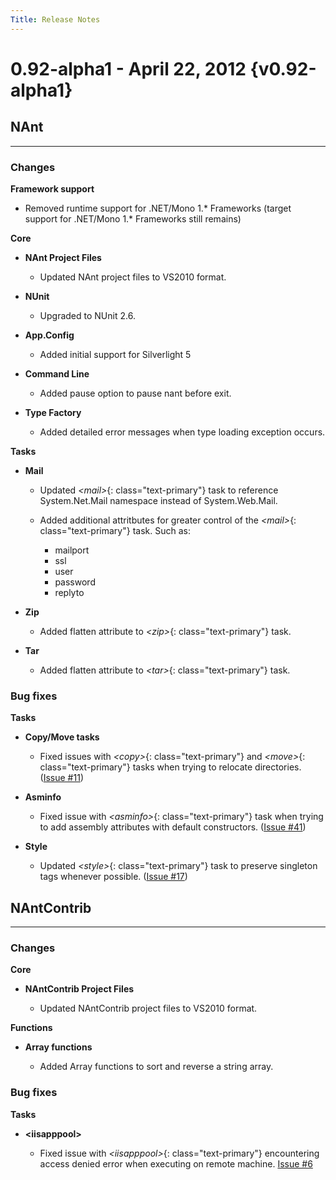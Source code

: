 ```yaml
---
Title: Release Notes
---
```


# 0.92-alpha1 - April 22, 2012 {v0.92-alpha1}

## NAnt

---

### **Changes**

**Framework support**

  * Removed runtime support for .NET/Mono 1.* Frameworks (target support for .NET/Mono 1.* Frameworks still remains)

**Core**

* **NAnt Project Files**

  * Updated NAnt project files to VS2010 format.

* **NUnit**

  * Upgraded to NUnit 2.6.

* **App.Config**

  * Added initial support for Silverlight 5

* **Command Line**

  * Added pause option to pause nant before exit.

* **Type Factory**

  * Added detailed error messages when type loading exception occurs.

**Tasks**

* **Mail**

  * Updated *&lt;mail&gt;*{: class="text-primary"} task to reference System.Net.Mail namespace instead of System.Web.Mail.
  * Added additional attritbutes for greater control of the *&lt;mail&gt;*{: class="text-primary"} task. Such as:

    * mailport
    * ssl
    * user
    * password
    * replyto

* **Zip**

  * Added flatten attribute to *&lt;zip&gt;*{: class="text-primary"} task.

* **Tar**

  * Added flatten attribute to *&lt;tar&gt;*{: class="text-primary"} task.

### **Bug fixes**

**Tasks**

* **Copy/Move tasks**

  * Fixed issues with *&lt;copy&gt;*{: class="text-primary"} and *&lt;move&gt;*{: class="text-primary"} tasks when trying to relocate directories. ([Issue #11](https://github.com/nant/nant/issues/11))

* **Asminfo**

  * Fixed issue with *&lt;asminfo&gt;*{: class="text-primary"} task when trying to add assembly attributes with default constructors. ([Issue #41](https://github.com/nant/nant/issues/41))

* **Style**

  * Updated *&lt;style&gt;*{: class="text-primary"} task to preserve singleton tags whenever possible. ([Issue #17](https://github.com/nant/nant/issues/17))


## NAntContrib

---

### **Changes**

**Core**

* **NAntContrib Project Files**

  * Updated NAntContrib project files to VS2010 format.

**Functions**

* **Array functions**

  * Added Array functions to sort and reverse a string array.

### **Bug fixes**

**Tasks**

* **&lt;iisapppool&gt;**

  * Fixed issue with *&lt;iisapppool&gt;*{: class="text-primary"} encountering access denied error when executing on remote machine. [Issue #6](https://github.com/nant/nantcontrib/issues/6)
